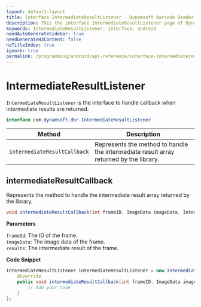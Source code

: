 ```yaml
---
layout: default-layout
title: Interface IntermediateResultListener - Dynamsoft Barcode Reader Android API Reference
description: This the interface IntermediateResultListener page of Dynamsoft Barcode Reader for Android SDK.
keywords: IntermediateResultListener, interface, android
needAutoGenerateSidebar: true
needGenerateH3Content: false
noTitleIndex: true
ignore: true
permalink: /programming/android/api-reference/interface-intermediateresultcallback.html
---
```


# IntermediateResultListener

`IntermediateResultListener` is the interface to handle callback when intermediate results are returned.

```java
interface com.dynamsoft.dbr.IntermediateResultListener
```

| Method | Description |
| ------ | ----------- |
| `intermediateResultCallback` | Represents the method to handle the intermediate result array returned by the library. |

## intermediateResultCallback

Represents the method to handle the intermediate result array returned by the library.

```java
void intermediateResultCallback(int frameID, ImageData imageData, IntermediateResult[] intermediateResult;
```

**Parameters**

`frameId`: The ID of the frame.  
`imageData`: The image data of the frame.  
`results`: The intermediate result of the frame.

**Code Snippet**

```java
IntermediateResultListener intermediateResultListener = new IntermediateResultListener() {
    @Override
    public void intermediateResultCallback(int frameID, ImageData imageData, IntermediateResult[] intermediateResult) {
        // Add your code
    }
};
```

